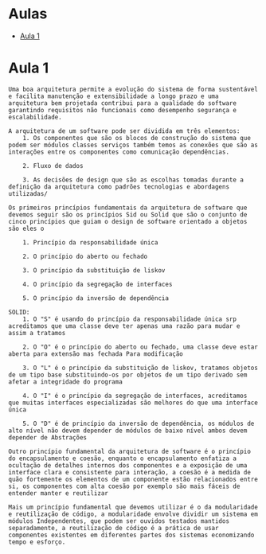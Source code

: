 # Aulas

* [Aula 1](#aula-1)

# Aula 1 
    Uma boa arquitetura permite a evolução do sistema de forma sustentável e facilita manutenção e extensibilidade a longo prazo e uma arquitetura bem projetada contribui para a qualidade do software garantindo requisitos não funcionais como desempenho segurança e escalabilidade.
    
    A arquitetura de um software pode ser dividida em três elementos:
        1. Os componentes que são os blocos de construção do sistema que podem ser módulos classes serviços também temos as conexões que são as interações entre os componentes como comunicação dependências.
        
        2. Fluxo de dados 
        
        3. As decisões de design que são as escolhas tomadas durante a definição da arquitetura como padrões tecnologias e abordagens utilizadas/
        
    Os primeiros princípios fundamentais da arquitetura de software que devemos seguir são os princípios Sid ou Solid que são o conjunto de cinco princípios que guiam o design de software orientado a objetos são eles o 
    
        1. Princípio da responsabilidade única 
        
        2. O princípio do aberto ou fechado 
        
        3. O princípio da substituição de liskov 
        
        4. O princípio da segregação de interfaces 
        
        5. O princípio da inversão de dependência 
    
    SOLID: 
        1. O "S" é usando do princípio da responsabilidade única srp acreditamos que uma classe deve ter apenas uma razão para mudar e assim a tratamos
        
        2. O "O" é o princípio do aberto ou fechado, uma classe deve estar aberta para extensão mas fechada Para modificação 
        
        3. O "L" é o princípio da substituição de liskov, tratamos objetos de um tipo base substituindo-os por objetos de um tipo derivado sem afetar a integridade do programa 
        
        4. O "I" é o princípio da segregação de interfaces, acreditamos que muitas interfaces especializadas são melhores do que uma interface única
        
        5. O "D" é de princípio da inversão de dependência, os módulos de alto nível não devem depender de módulos de baixo nível ambos devem depender de Abstrações 
        
    Outro princípio fundamental da arquitetura de software é o princípio do encapsulamento e coesão, enquanto o encapsulamento enfatiza a ocultação de detalhes internos dos componentes e a exposição de uma interface clara e consistente para interação, a coesão é a medida de quão fortemente os elementos de um componente estão relacionados entre si, os componentes com alta coesão por exemplo são mais fáceis de entender manter e reutilizar 
    
    Mais um princípio fundamental que devemos utilizar é o da modularidade e reutilização de código, a modularidade envolve dividir um sistema em módulos Independentes, que podem ser ouvidos testados mantidos separadamente, a reutilização de código é a prática de usar componentes existentes em diferentes partes dos sistemas economizando tempo e esforço.

    